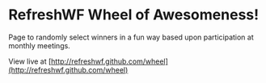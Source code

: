 # RefreshWF Wheel of Awesomeness!

Page to randomly select winners in a fun way based upon participation at monthly meetings.

View live at [http://refreshwf.github.com/wheel](http://refreshwf.github.com/wheel)
